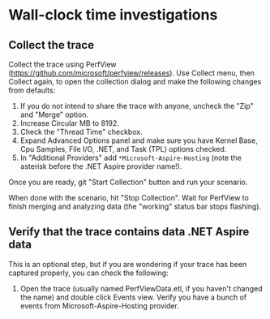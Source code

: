 # Wall-clock time investigations

## Collect the trace
Collect the trace using PerfView (https://github.com/microsoft/perfview/releases). Use Collect menu, then Collect again, to open the collection dialog and make the following changes from defaults:

1. If you do not intend to share the trace with anyone, uncheck the "Zip" and "Merge" option.
1. Increase Circular MB to 8192.
1. Check the "Thread Time" checkbox.
1. Expand Advanced Options panel and make sure you have Kernel Base, Cpu Samples, File I/O, .NET, and Task (TPL) options checked.
1. In "Additional Providers" add `*Microsoft-Aspire-Hosting` (note the asterisk before the .NET Aspire provider name!).

Once you are ready, git "Start Collection" button and run your scenario.

When done with the scenario, hit "Stop Collection". Wait for PerfView to finish merging and analyzing data (the "working" status bar stops flashing).

## Verify that the trace contains data .NET Aspire data

This is an optional step, but if you are wondering if your trace has been captured properly, you can check the following:

1. Open the trace (usually named PerfViewData.etl, if you haven't changed the name) and double click Events view. Verify you have a bunch of events from Microsoft-Aspire-Hosting provider.
